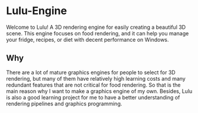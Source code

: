 # Lulu-Engine

Welcome to Lulu! A 3D rendering engine for easily creating a beautiful 3D scene. This engine focuses on food rendering, and it can help you manage your fridge, recipes, or diet with decent performance on Windows.

## Why

There are a lot of mature graphics engines for people to select for 3D rendering, but many of them have relatively high learning costs and many redundant features that are not critical for food rendering. So that is the main reason why I want to make a graphics engine of my own. Besides, Lulu is also a good learning project for me to have a better understanding of rendering pipelines and graphics programming.
